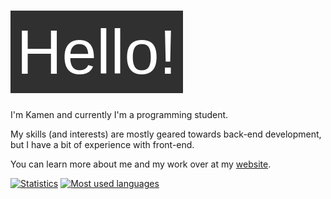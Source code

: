 # ![Hello!](https://github.com/Syndamia/Syndamia/blob/master/hello.png?raw=true)

I'm Kamen and currently I'm a programming student.

My skills (and interests) are mostly geared towards back-end development, but I have a bit of experience with front-end.

You can learn more about me and my work over at my [website](https://www.syndamia.com).

[![Statistics](https://github-readme-stats.vercel.app/api?username=syndamia&show_icons=true&theme=gruvbox&include_all_commits=true&line_height=24)](https://github.com/anuraghazra/github-readme-stats)
[![Most used languages](https://github-readme-stats.vercel.app/api/top-langs/?username=syndamia&exclude_repo=Self-learning,School-Projects,LinuxMintCinnamon-setup&langs_count=8&layout=compact&theme=gruvbox)](https://github.com/anuraghazra/github-readme-stats)
